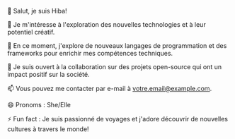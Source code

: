 👋 Salut, je suis Hiba!

👀 Je m'intéresse à l'exploration des nouvelles technologies et à leur potentiel créatif.

🌱 En ce moment, j'explore de nouveaux langages de programmation et des frameworks pour enrichir mes compétences techniques.

💞️ Je suis ouvert à la collaboration sur des projets open-source qui ont un impact positif sur la société.

📫 Vous pouvez me contacter par e-mail à votre.email@example.com.

😄 Pronoms : She/Elle

⚡ Fun fact : Je suis passionné de voyages et j'adore découvrir de nouvelles cultures à travers le monde!
